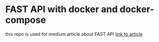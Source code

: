 # FAST API with docker and docker-compose

this repo is used for medium article about FAST API
[link to article](https://ahmed-nafies.medium.com/python-with-docker-fastapi-c4c304c7a93b)


